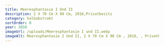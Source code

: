 ```yaml
---
title: Meeresphantasie I Und II
description: 2 X 70 Cm X 90 Cm, 2016,Privatbesitz
category: halbabstrakt
sortOrder: 0
year: 2016
imageUrl: /uploads/Meeresphantasie I und II.webp
imageAlt: Meeresphantasie I Und II, 2 X 70 Cm X 90 Cm , 2016, , Privatbesitz
---
```

